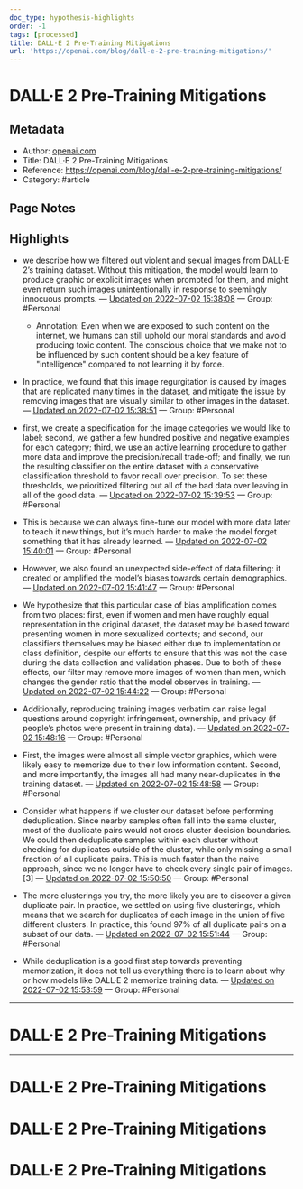 ```yaml
---
doc_type: hypothesis-highlights
order: -1
tags: [processed]
title: DALL·E 2 Pre-Training Mitigations
url: 'https://openai.com/blog/dall-e-2-pre-training-mitigations/'
---
```


# DALL·E 2 Pre-Training Mitigations

## Metadata

- Author: [openai.com]()
- Title: DALL·E 2 Pre-Training Mitigations
- Reference: https://openai.com/blog/dall-e-2-pre-training-mitigations/
- Category: #article

## Page Notes

## Highlights

- we describe how we filtered out violent and sexual images from DALL·E 2’s training dataset. Without this mitigation, the model would learn to produce graphic or explicit images when prompted for them, and might even return such images unintentionally in response to seemingly innocuous prompts. — [Updated on 2022-07-02 15:38:08](https://hyp.is/pawcdPpXEey5OadciDFykw/openai.com/blog/dall-e-2-pre-training-mitigations/) — Group: #Personal
    - Annotation: Even when we are exposed to such content on the internet, we humans can still uphold our moral standards and avoid producing toxic content. The conscious choice that we make not to be influenced by such content should be a key feature of "intelligence" compared to not learning it by force.
- In practice, we found that this image regurgitation is caused by images that are replicated many times in the dataset, and mitigate the issue by removing images that are visually similar to other images in the dataset. — [Updated on 2022-07-02 15:38:51](https://hyp.is/v0PBKPpXEeyaNE-0OI5bTA/openai.com/blog/dall-e-2-pre-training-mitigations/) — Group: #Personal

- first, we create a specification for the image categories we would like to label; second, we gather a few hundred positive and negative examples for each category; third, we use an active learning procedure to gather more data and improve the precision/recall trade-off; and finally, we run the resulting classifier on the entire dataset with a conservative classification threshold to favor recall over precision. To set these thresholds, we prioritized filtering out all of the bad data over leaving in all of the good data. — [Updated on 2022-07-02 15:39:53](https://hyp.is/49V8tvpXEeydpqsBI99K6w/openai.com/blog/dall-e-2-pre-training-mitigations/) — Group: #Personal

- This is because we can always fine-tune our model with more data later to teach it new things, but it’s much harder to make the model forget something that it has already learned. — [Updated on 2022-07-02 15:40:01](https://hyp.is/6K8XGvpXEeyrKKOgakqDyQ/openai.com/blog/dall-e-2-pre-training-mitigations/) — Group: #Personal

- However, we also found an unexpected side-effect of data filtering: it created or amplified the model’s biases towards certain demographics. — [Updated on 2022-07-02 15:41:47](https://hyp.is/J9EvvvpYEeydYS_uEY2opw/openai.com/blog/dall-e-2-pre-training-mitigations/) — Group: #Personal

- We hypothesize that this particular case of bias amplification comes from two places: first, even if women and men have roughly equal representation in the original dataset, the dataset may be biased toward presenting women in more sexualized contexts; and second, our classifiers themselves may be biased either due to implementation or class definition, despite our efforts to ensure that this was not the case during the data collection and validation phases. Due to both of these effects, our filter may remove more images of women than men, which changes the gender ratio that the model observes in training. — [Updated on 2022-07-02 15:44:22](https://hyp.is/hD2_LvpYEeysPyvnvpCu1w/openai.com/blog/dall-e-2-pre-training-mitigations/) — Group: #Personal

- Additionally, reproducing training images verbatim can raise legal questions around copyright infringement, ownership, and privacy (if people’s photos were present in training data). — [Updated on 2022-07-02 15:48:16](https://hyp.is/D7l1SPpZEeyaOAv6Q8dIzg/openai.com/blog/dall-e-2-pre-training-mitigations/) — Group: #Personal

- First, the images were almost all simple vector graphics, which were likely easy to memorize due to their low information content. Second, and more importantly, the images all had many near-duplicates in the training dataset. — [Updated on 2022-07-02 15:48:58](https://hyp.is/KL1Y1PpZEeyvPRdfMY9LxA/openai.com/blog/dall-e-2-pre-training-mitigations/) — Group: #Personal

- Consider what happens if we cluster our dataset before performing deduplication. Since nearby samples often fall into the same cluster, most of the duplicate pairs would not cross cluster decision boundaries. We could then deduplicate samples within each cluster without checking for duplicates outside of the cluster, while only missing a small fraction of all duplicate pairs. This is much faster than the naive approach, since we no longer have to check every single pair of images.[3] — [Updated on 2022-07-02 15:50:50](https://hyp.is/a20x9PpZEeyzn1dyRyW6Gg/openai.com/blog/dall-e-2-pre-training-mitigations/) — Group: #Personal

- The more clusterings you try, the more likely you are to discover a given duplicate pair. In practice, we settled on using five clusterings, which means that we search for duplicates of each image in the union of five different clusters. In practice, this found 97% of all duplicate pairs on a subset of our data. — [Updated on 2022-07-02 15:51:44](https://hyp.is/jA9hhPpZEeyRApcyBq6ZXA/openai.com/blog/dall-e-2-pre-training-mitigations/) — Group: #Personal

- While deduplication is a good first step towards preventing memorization, it does not tell us everything there is to learn about why or how models like DALL·E 2 memorize training data. — [Updated on 2022-07-02 15:53:59](https://hyp.is/3ErbxPpZEey17B8Bz6b0zw/openai.com/blog/dall-e-2-pre-training-mitigations/) — Group: #Personal


---

# DALL·E 2 Pre-Training Mitigations

---

# DALL·E 2 Pre-Training Mitigations
# DALL·E 2 Pre-Training Mitigations
# DALL·E 2 Pre-Training Mitigations

